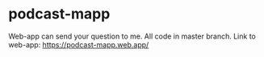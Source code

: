 # podcast-mapp
Web-app can send your question to me.
All code in master branch.
Link to web-app: https://podcast-mapp.web.app/
